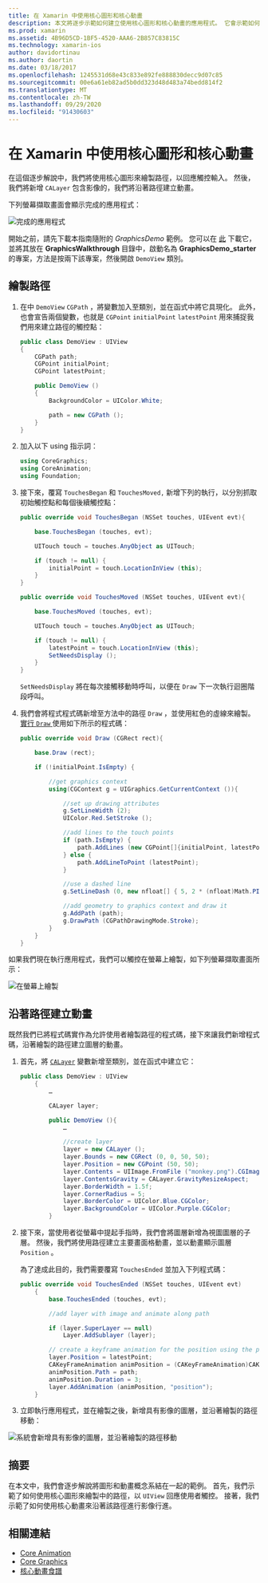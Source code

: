 ```yaml
---
title: 在 Xamarin 中使用核心圖形和核心動畫
description: 本文將逐步示範如何建立使用核心圖形和核心動畫的應用程式。 它會示範如何在螢幕上繪製以回應使用者觸控，以及如何以動畫顯示影像以沿著路徑移動。
ms.prod: xamarin
ms.assetid: 4B96D5CD-1BF5-4520-AAA6-2B857C83815C
ms.technology: xamarin-ios
author: davidortinau
ms.author: daortin
ms.date: 03/18/2017
ms.openlocfilehash: 1245531d68e43c833e892fe888830decc9d07c85
ms.sourcegitcommit: 00e6a61eb82ad5b0dd323d48d483a74bedd814f2
ms.translationtype: MT
ms.contentlocale: zh-TW
ms.lasthandoff: 09/29/2020
ms.locfileid: "91430603"
---
```

# <a name="using-core-graphics-and-core-animation-in-xamarinios"></a>在 Xamarin 中使用核心圖形和核心動畫

在這個逐步解說中，我們將使用核心圖形來繪製路徑，以回應觸控輸入。 然後，我們將新增 `CALayer` 包含影像的，我們將沿著路徑建立動畫。

下列螢幕擷取畫面會顯示完成的應用程式：

![完成的應用程式](graphics-animation-walkthrough-images/00-final-app.png)

開始之前，請先下載本指南隨附的 *GraphicsDemo* 範例。 您可以在 [此](/samples/xamarin/ios-samples/graphicsandanimation) 下載它，並將其放在 **GraphicsWalkthrough** 目錄中，啟動名為 **GraphicsDemo_starter** 的專案，方法是按兩下該專案，然後開啟 `DemoView` 類別。

## <a name="drawing-a-path"></a>繪製路徑

1. 在中 `DemoView` `CGPath` ，將變數加入至類別，並在函式中將它具現化。 此外，也會宣告兩個變數，也就是 `CGPoint` `initialPoint` `latestPoint` 用來捕捉我們用來建立路徑的觸控點：

    ```csharp
    public class DemoView : UIView
    {
        CGPath path;
        CGPoint initialPoint;
        CGPoint latestPoint;

        public DemoView ()
        {
            BackgroundColor = UIColor.White;

            path = new CGPath ();
        }
    }
    ```

2. 加入以下 using 指示詞：

    ```csharp
    using CoreGraphics;
    using CoreAnimation;
    using Foundation;
    ```

3. 接下來，覆寫 `TouchesBegan` 和 `TouchesMoved,` 新增下列的執行，以分別抓取初始觸控點和每個後續觸控點：

    ```csharp
    public override void TouchesBegan (NSSet touches, UIEvent evt){

        base.TouchesBegan (touches, evt);

        UITouch touch = touches.AnyObject as UITouch;

        if (touch != null) {
            initialPoint = touch.LocationInView (this);
        }
    }

    public override void TouchesMoved (NSSet touches, UIEvent evt){

        base.TouchesMoved (touches, evt);

        UITouch touch = touches.AnyObject as UITouch;

        if (touch != null) {
            latestPoint = touch.LocationInView (this);
            SetNeedsDisplay ();
        }
    }
    ```

    `SetNeedsDisplay` 將在每次接觸移動時呼叫，以便在 `Draw` 下一次執行迴圈階段呼叫。

4. 我們會將程式程式碼新增至方法中的路徑 `Draw` ，並使用紅色的虛線來繪製。 [實行 `Draw` ](~/ios/platform/graphics-animation-ios/core-graphics.md)使用如下所示的程式碼：

    ```csharp
    public override void Draw (CGRect rect){

        base.Draw (rect);

        if (!initialPoint.IsEmpty) {

            //get graphics context
            using(CGContext g = UIGraphics.GetCurrentContext ()){

                //set up drawing attributes
                g.SetLineWidth (2);
                UIColor.Red.SetStroke ();

                //add lines to the touch points
                if (path.IsEmpty) {
                    path.AddLines (new CGPoint[]{initialPoint, latestPoint});
                } else {
                    path.AddLineToPoint (latestPoint);
                }

                //use a dashed line
                g.SetLineDash (0, new nfloat[] { 5, 2 * (nfloat)Math.PI });

                //add geometry to graphics context and draw it
                g.AddPath (path);
                g.DrawPath (CGPathDrawingMode.Stroke);
            }
        }
    }
    ```

如果我們現在執行應用程式，我們可以觸控在螢幕上繪製，如下列螢幕擷取畫面所示：

![在螢幕上繪製](graphics-animation-walkthrough-images/01-path.png)

## <a name="animating-along-a-path"></a>沿著路徑建立動畫

既然我們已將程式碼實作為允許使用者繪製路徑的程式碼，接下來讓我們新增程式碼，沿著繪製的路徑建立圖層的動畫。

1. 首先，將 [`CALayer`](~/ios/platform/graphics-animation-ios/core-animation.md) 變數新增至類別，並在函式中建立它：

    ```csharp
    public class DemoView : UIView
        {
            …

            CALayer layer;

            public DemoView (){
                …

                //create layer
                layer = new CALayer ();
                layer.Bounds = new CGRect (0, 0, 50, 50);
                layer.Position = new CGPoint (50, 50);
                layer.Contents = UIImage.FromFile ("monkey.png").CGImage;
                layer.ContentsGravity = CALayer.GravityResizeAspect;
                layer.BorderWidth = 1.5f;
                layer.CornerRadius = 5;
                layer.BorderColor = UIColor.Blue.CGColor;
                layer.BackgroundColor = UIColor.Purple.CGColor;
            }
    ```

2. 接下來，當使用者從螢幕中提起手指時，我們會將圖層新增為視圖圖層的子層。 然後，我們將使用路徑建立主要畫面格動畫，並以動畫顯示圖層 `Position` 。

    為了達成此目的，我們需要覆寫 `TouchesEnded` 並加入下列程式碼：

    ```csharp
    public override void TouchesEnded (NSSet touches, UIEvent evt)
        {
            base.TouchesEnded (touches, evt);

            //add layer with image and animate along path

            if (layer.SuperLayer == null)
                Layer.AddSublayer (layer);

            // create a keyframe animation for the position using the path
            layer.Position = latestPoint;
            CAKeyFrameAnimation animPosition = (CAKeyFrameAnimation)CAKeyFrameAnimation.FromKeyPath ("position");
            animPosition.Path = path;
            animPosition.Duration = 3;
            layer.AddAnimation (animPosition, "position");
        }
    ```

3. 立即執行應用程式，並在繪製之後，新增具有影像的圖層，並沿著繪製的路徑移動：

![系統會新增具有影像的圖層，並沿著繪製的路徑移動](graphics-animation-walkthrough-images/00-final-app.png)

## <a name="summary"></a>摘要

在本文中，我們會逐步解說將圖形和動畫概念系結在一起的範例。 首先，我們示範了如何使用核心圖形來繪製中的路徑，以 `UIView` 回應使用者觸控。 接著，我們示範了如何使用核心動畫來沿著該路徑進行影像行進。

## <a name="related-links"></a>相關連結

- [Core Animation](~/ios/platform/graphics-animation-ios/core-animation.md)
- [Core Graphics](~/ios/platform/graphics-animation-ios/core-graphics.md)
- [核心動畫食譜](https://github.com/xamarin/recipes/tree/master/Recipes/ios/animation/coreanimation)